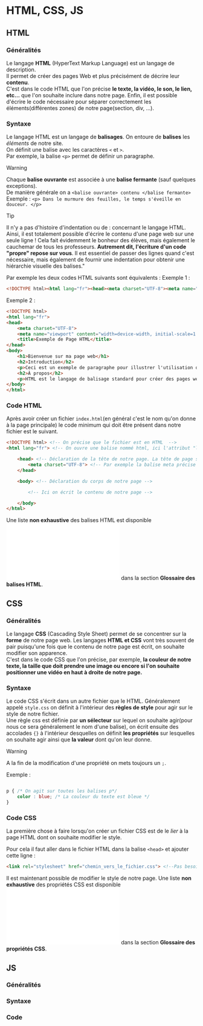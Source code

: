# HTML, CSS, JS  

## HTML  

### Généralités  

Le langage __HTML__ (HyperText Markup Language) est un langage de description.  
Il permet de créer des pages Web et plus précisément de décrire leur __contenu__.  
C'est dans le code HTML que l'on précise  __le texte, la vidéo, le son, le lien, etc...__ que l'on souhaite inclure dans notre page.
Enfin, il est possible d'écrire le code nécessaire pour séparer correctement les éléments(différentes zones) de notre page(section, div, ...).   

### Syntaxe  
Le langage HTML est un langage de __balisages__. On entoure de __balises__ les _éléments_ de notre site.  
On définit une balise avec les caractères `<` et `>`.  
Par exemple, la balise `<p>` permet de définir un paragraphe.  

> [!WARNING] 
> Chaque __balise ouvrante__ est associée à une __balise fermante__ (sauf quelques exceptions).  
> De manière générale on a `<balise ouvrante> contenu </balise fermante>` 
> Exemple : `<p> Dans le murmure des feuilles, le temps s'éveille en douceur. </p>` 

> [!TIP]
> Il n'y a pas d'histoire d'indentation ou de : concernant le langage HTML.
> Ainsi, il est totalement possible d'écrire le contenu d'une page web sur une seule ligne !
> Cela fait évidemment le bonheur des élèves, mais également le cauchemar de tous les professeurs.
> __Autrement dit, l'écriture d'un code "propre" repose sur vous__. Il est essentiel de passer des lignes quand c'est nécessaire, mais également de fournir une indentation pour obtenir une hiérarchie visuelle des balises."

Par exemple les deux codes HTML suivants sont équivalents : 
Exemple 1 :
```HTML
<!DOCTYPE html><html lang="fr"><head><meta charset="UTF-8"><meta name="viewport" content="width=device-width, initial-scale=1.0"><title>Exemple de Page HTML</title></head><body><h1>Bienvenue sur ma page web</h1><h2>Introduction</h2><p>Ceci est un exemple de paragraphe pour illustrer l'utilisation des balises HTML.</p><h2>À propos</h2><p>HTML est le langage de balisage standard pour créer des pages web.</p></body></html>

```
Exemple 2 :
```HTML
<!DOCTYPE html>
<html lang="fr">
<head>
    <meta charset="UTF-8">
    <meta name="viewport" content="width=device-width, initial-scale=1.0">
    <title>Exemple de Page HTML</title>
</head>
<body>
    <h1>Bienvenue sur ma page web</h1>
    <h2>Introduction</h2>
    <p>Ceci est un exemple de paragraphe pour illustrer l'utilisation des balises HTML.</p>
    <h2>À propos</h2>
    <p>HTML est le langage de balisage standard pour créer des pages web.</p>
</body>
</html>

```

### Code HTML  

Après avoir créer un fichier `index.html`(en général c'est le nom qu'on donne à la page principale) le code minimum qui doit être présent dans notre fichier est le suivant.  
```HTML
<!DOCTYPE html> <!-- On précise que le fichier est en HTML  -->
<html lang="fr"> <!-- On ouvre une balise nommé html, ici l'attribut "lang" précise la langue utilisé dans ce fichier  -->

    <head> <!-- Déclaration de la tête de notre page. La tête de page sert à contenir les métadonnées de notre page -->
        <meta charset="UTF-8"> <!-- Par exemple la balise meta précise l'ensemble de caractère utilisé ici "UTF-8" -->
    </head>

    <body> <!-- Déclaration du corps de notre page --> 

        <!-- Ici on écrit le contenu de notre page -->            

    </body>
</html>

```

Une liste __non exhaustive__ des balises HTML est disponible ![ici](../../../snt/le_web/activite_html_css.md) dans la section __Glossaire des balises HTML__.  

## CSS  

### Généralités  

Le langage __CSS__ (Cascading Style Sheet) permet de se concentrer sur la __forme__ de notre page web.
Les langages __HTML et CSS__ vont très souvent de pair puisqu'une fois que le contenu de notre page est écrit, on souhaite modifier son apparence.    
C'est dans le code CSS que l'on précise, par exemple, __la couleur de notre texte, la taille que doit prendre une image ou encore si l'on souhaite positionner une vidéo en haut à droite de notre page.__

### Syntaxe  

Le code CSS s'écrit dans un autre fichier que le HTML. Généralement appelé `style.css` on définit à l'intérieur des __règles de style__ pour agir sur le style de notre fichier.  
Une règle css est définie par __un sélecteur__ sur lequel on souhaite agir(pour nous ce sera généralement le nom d'une balise), on écrit ensuite des accolades `{}` à l'intérieur desquelles on définit __les propriétés__ sur lesquelles on souhaite agir ainsi que __la valeur__ dont qu'on leur donne. 

> [!WARNING]
> A la fin de la modification d'une propriété on mets toujours un `;`. 

Exemple :

```CSS

p { /* On agit sur toutes les balises p*/
    color : blue; /* La couleur du texte est bleue */
}

```


### Code CSS  

La première chose à faire lorsqu'on créer un fichier CSS est de le _lier_ à la page HTML dont on souhaite modifier le style.  

Pour cela il faut aller dans le fichier HTML dans la balise `<head>` et ajouter cette ligne :
```HTML
<link rel="stylesheet" href="chemin_vers_le_fichier.css"> <!--Pas besoin de fermer cette balise ! -->
```

Il est maintenant possible de modifier le style de notre page. 
Une liste __non exhaustive__ des propriétés CSS est disponible ![ici](../../../snt/le_web/activite_html_css.md) dans la section __Glossaire des propriétés CSS__.  


## JS  

### Généralités 

### Syntaxe  

### Code  
